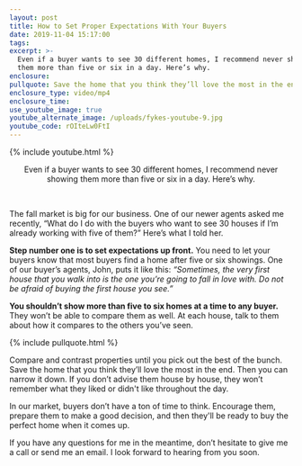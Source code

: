 ```yaml
---
layout: post
title: How to Set Proper Expectations With Your Buyers
date: 2019-11-04 15:17:00
tags:
excerpt: >-
  Even if a buyer wants to see 30 different homes, I recommend never showing
  them more than five or six in a day. Here’s why.
enclosure:
pullquote: Save the home that you think they’ll love the most in the end.
enclosure_type: video/mp4
enclosure_time:
use_youtube_image: true
youtube_alternate_image: /uploads/fykes-youtube-9.jpg
youtube_code: rOIteLw0FtI
---
```


{% include youtube.html %}

<center>Even if a buyer wants to see 30 different homes, I recommend never showing them more than five or six in a day. Here&rsquo;s why.</center>

&nbsp;

The fall market is big for our business. One of our newer agents asked me recently, “What do I do with the buyers who want to see 30 houses if I’m already working with five of them?” Here’s what I told her.

**Step number one is to set expectations up front.** You need to let your buyers know that most buyers find a home after five or six showings. One of our buyer’s agents, John, puts it like this: *“Sometimes, the very first house that you walk into is the one you’re going to fall in love with. Do not be afraid of buying the first house you see.”*

**You shouldn’t show more than five to six homes at a time to any buyer.** They won’t be able to compare them as well. At each house, talk to them about how it compares to the others you’ve seen.&nbsp;

{% include pullquote.html %}

Compare and contrast properties until you pick out the best of the bunch. Save the home that you think they’ll love the most in the end. Then you can narrow it down. If you don’t advise them house by house, they won’t remember what they liked or didn't like throughout the day.&nbsp;

In our market, buyers don’t have a ton of time to think. Encourage them, prepare them to make a good decision, and then they'll be ready to buy the perfect home when it comes up.

If you have any questions for me in the meantime, don’t hesitate to give me a call or send me an email. I look forward to hearing from you soon.